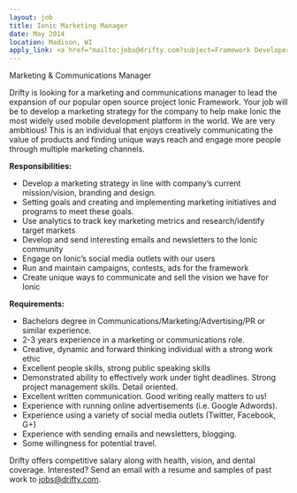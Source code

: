 ```yaml
---
layout: job
title: Ionic Marketing Manager
date: May 2014
location: Madison, WI
apply_link: <a href="mailto:jobs@drifty.com?subject=Framework Developer">jobs@drifty.com</a>
---
```


Marketing & Communications Manager

Drifty is looking for a marketing and communications manager to lead the expansion of our popular open source project Ionic Framework. Your job will be to develop a marketing strategy for the company to help make Ionic the most widely used mobile development platform in the world. We are very ambitious! This is an individual that enjoys creatively communicating the value of products and finding unique ways reach and engage more people through multiple marketing channels.

**Responsibilities:**

 - Develop a marketing strategy in line with company’s current mission/vision, branding and design.
 - Setting goals and creating and implementing marketing initiatives and programs to meet these goals.
 - Use analytics to track key marketing metrics and research/identify target markets
 - Develop and send interesting emails and newsletters to the Ionic community
 - Engage on Ionic’s social media outlets with our users
 - Run and maintain campaigns, contests, ads for the framework
 - Create unique ways to communicate and sell the vision we have for Ionic

**Requirements:**

 - Bachelors degree in Communications/Marketing/Advertising/PR or similar experience.
 - 2-3 years experience in a marketing or communications role.
 - Creative, dynamic and forward thinking individual with a strong work ethic
 - Excellent people skills, strong public speaking skills
 - Demonstrated ability to effectively work under tight deadlines. Strong project management skills. Detail oriented.
 - Excellent written communication. Good writing really matters to us!
 - Experience with running online advertisements (i.e. Google Adwords).
 - Experience using a variety of social media outlets (Twitter, Facebook, G+)
 - Experience with sending emails and newsletters, blogging.
 - Some willingness for potential travel.

Drifty offers competitive salary along with health, vision, and dental coverage.
Interested? Send an email with a resume and samples of past work to jobs@drifty.com.
